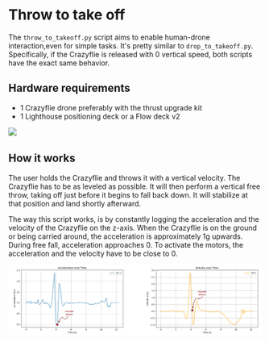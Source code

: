 # Throw to take off

The `throw_to_takeoff.py` script aims to enable human-drone interaction,even for simple tasks.
It's pretty similar to `drop_to_takeoff.py`.
Specifically, if the Crazyflie is released with 0 vertical speed, both scripts have the exact same behavior.


## Hardware requirements
- 1 Crazyflie drone preferably with the thrust upgrade kit
- 1 Lighthouse positioning deck or a Flow deck v2

![](resources/ThrowToTakeoffHardware.JPG)

## How it works

The user holds the Crazyflie and throws it with a vertical velocity.
The Crazyflie has to be as leveled as possible.
It will then perform a vertical free throw, taking off just before it begins to fall back down.
It will stabilize at that position and land shortly afterward.

The way this script works, is by constantly logging the acceleration and the velocity of the Crazyflie on the z-axis.
When the Crazyflie is on the ground or being carried around, the acceleration is approximately 1g upwards.
During free fall, acceleration approaches 0.
To activate the motors, the acceleration and the velocity have to be close to 0.

![](resources/Throw_to_takeoff_figures.png)
